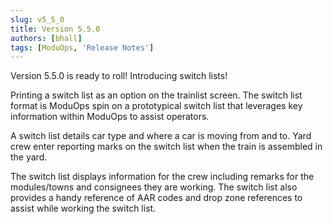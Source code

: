 ```yaml
---
slug: v5_5_0
title: Version 5.5.0
authors: [bhall]
tags: [ModuOps, 'Release Notes']
---
```


Version 5.5.0 is ready to roll! Introducing switch lists!

Printing a switch list as an option on the trainlist screen. The switch list format is ModuOps spin on a prototypical switch list that leverages key information within ModuOps to assist operators.

A switch list details car type and where a car is moving from and to. Yard crew enter reporting marks on the switch list when the train is assembled in the yard.

The switch list displays information for the crew including remarks for the modules/towns and consignees they are working. The switch list also provides a handy reference of AAR codes and drop zone references to assist while working the switch list.
